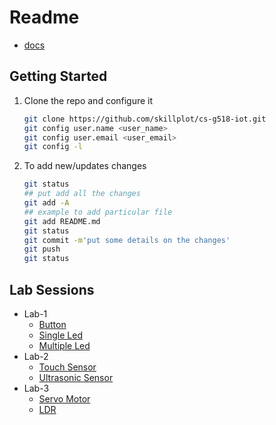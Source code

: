 # Readme

* [docs](docs/index.md)


## Getting Started

1. Clone the repo and configure it
    ```bash
    git clone https://github.com/skillplot/cs-g518-iot.git
    git config user.name <user_name>
    git config user.email <user_email>
    git config -l
    ```
2. To add new/updates changes
    ```bash
    git status
    ## put add all the changes
    git add -A
    ## example to add particular file
    git add README.md
    git status
    git commit -m'put some details on the changes'
    git push
    git status
    ```


## Lab Sessions

* Lab-1
    * [Button](src/001_button.py)
    * [Single Led](src/002_single_led.py)
    * [Multiple Led](src/003_multiple_led.py)
* Lab-2
    * [Touch Sensor](src/004_touch_sensor.py)
    * [Ultrasonic Sensor](src/004_ultrasonic_sensor.py)
* Lab-3
    * [Servo Motor](src/005_servo_motor.py)
    * [LDR](src/006_ldr.py)

